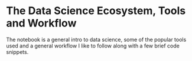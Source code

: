 # The Data Science Ecosystem, Tools and Workflow

The notebook is a general intro to data science, some of the popular tools used and a general workflow I like to follow along with a few brief code snippets. 
